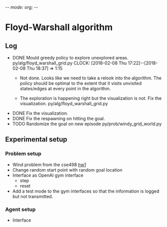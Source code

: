 -*- mode: org; -*-
# Floyd-Warshall algorithm

## Log
* DONE Mould greedy policy to explore unexplored areas.
  py/alg/floyd_warshall_grid.py
  CLOCK: [2018-02-08 Thu 17:22]--[2018-02-08 Thu 18:37] =>  1:15
  * Not done. Looks like we need to take a relook into the algorithm.
  The policy should be optimal to the extent that it visits unvisited
  states/edges at every point in the algorithm.

  * The exploration is happening right but the visualization is not.
    Fix the visualization.
    py/alg/floyd_warshall_grid.py
* DONE Fix the visualization.
* DONE Fix the respawning on hitting the goal.
* TODO Randomize the goal on new episode
  py/prob/windy_grid_world.py

## Experimental setup

### Problem setup
* Wind problem from the cse498
[hw1](./hw1.jpg)
* Change random start point with random goal location
* Interface as OpenAI gym interface
    + step
    + reset
* Add a test mode to the gym interfaces so that the information is logged but not transmitted.

### Agent setup
* Interface

